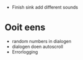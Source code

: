 - Finish sink 
    add different sounds

# Ooit eens
- random numbers in dialogen
- dialogen doen autoscroll
- Errorlogging

